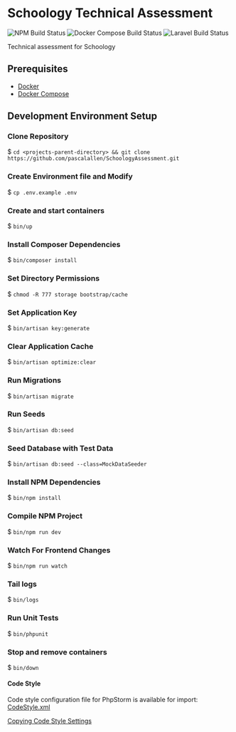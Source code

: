 # Schoology Technical Assessment

![NPM Build Status](https://github.com/pascalallen/SchoologyAssessment/workflows/NPM/badge.svg)
![Docker Compose Build Status](https://github.com/pascalallen/SchoologyAssessment/workflows/Docker%20Compose/badge.svg)
![Laravel Build Status](https://github.com/pascalallen/SchoologyAssessment/workflows/Laravel/badge.svg)

Technical assessment for Schoology

## Prerequisites

- [Docker](https://www.docker.com/)
- [Docker Compose](https://docs.docker.com/compose/)

## Development Environment Setup

### Clone Repository

$ `cd <projects-parent-directory> && git clone https://github.com/pascalallen/SchoologyAssessment.git`

### Create Environment file and Modify

$ `cp .env.example .env`

### Create and start containers

$ `bin/up`

### Install Composer Dependencies

$ `bin/composer install`

### Set Directory Permissions

$ `chmod -R 777 storage bootstrap/cache`

### Set Application Key

$ `bin/artisan key:generate`

### Clear Application Cache

$ `bin/artisan optimize:clear`

### Run Migrations

$ `bin/artisan migrate`

### Run Seeds

$ `bin/artisan db:seed`

### Seed Database with Test Data

$ `bin/artisan db:seed --class=MockDataSeeder`

### Install NPM Dependencies

$ `bin/npm install`

### Compile NPM Project

$ `bin/npm run dev`

### Watch For Frontend Changes

$ `bin/npm run watch`

### Tail logs

$ `bin/logs`

### Run Unit Tests

$ `bin/phpunit`

### Stop and remove containers

$ `bin/down`

#### Code Style

Code style configuration file for PhpStorm is available for import: [CodeStyle.xml](etc/build/CodeStyle.xml)

[Copying Code Style Settings](https://www.jetbrains.com/help/phpstorm/copying-code-style-settings.html)
